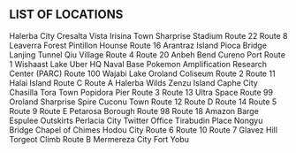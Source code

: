 ## LIST OF LOCATIONS

Halerba City
Cresalta Vista
Irisina Town
Sharprise Stadium
Route 22
Route 8
Leaverra Forest
Pintillon Hounse
Route 16
Arantraz Island
Pioca Bridge
Lanjing Tunnel
Qiu Village
Route 4
Route 20
Anbeh Bend
Cureno Port
Route 1
Wishaast Lake
Uber HQ
Naval Base
Pokemon Amplification Research Center (PARC)
Route 100
Wajabi Lake
Oroland Coliseum
Route 2
Route 11
Halai Island
Route C
Route A
Halerba Wilds
Zenzu Island
Caphe City
Chasilla
Tora Town
Popidora Pier
Route 3
Route 13
Ultra Space
Route 99
Oroland
Sharprise Spire
Cuconu Town
Route 12
Route D
Route 14
Route 5
Route 9
Route E
Petarosa Borough
Route 98
Route 18
Amazon Barge
Espulee Outskirts
Perlacia City
Twitter Office
Tirabudin Place
Nongyu Bridge
Chapel of Chimes
Hodou City
Route 6
Route 10
Route 7
Glavez Hill
Torgeot Climb
Route B
Mermereza City
Fort Yobu
